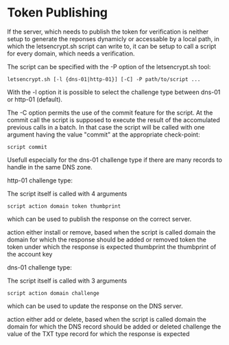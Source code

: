 # Token Publishing

If the server, which needs to publish the token for verification is neither
setup to generate the reponses dynamicly or accessable by a local path, in
which the letsencrypt.sh script can write to, it can be setup to call a script
for every domain, which needs a verification.

The script can be specified with the -P option of the letsencrypt.sh tool:

`letsencrypt.sh [-l {dns-01|http-01}] [-C] -P path/to/script ...`

With the -l option it is possible to select the challenge type
between dns-01 or http-01 (default).

The -C option permits the use of the commit feature for the script.
At the commit call the script is supposed to execute
the result of the accomulated previous calls in a batch.
In that case the script will be called with one argument
having the value "commit" at the appropriate check-point:

`script commit`

Usefull especially for the dns-01 challenge type
if there are many records to handle in the same DNS zone.

http-01 challenge type:

The script itself is called with 4 arguments

`script action domain token thumbprint`

which can be used to publish the response on the correct server.

  action      either install or remove, based when the script is called
  domain      the domain for which the response should be added or removed
  token       the token under which the response is expected
  thumbprint  the thumbprint of the account key

dns-01 challenge type:

The script itself is called with 3 arguments

`script action domain challenge`

which can be used to update the response on the DNS server.

  action      either add or delete, based when the script is called
  domain      the domain for which the DNS record should be added or deleted
  challenge   the value of the TXT type record for which the response is expected
